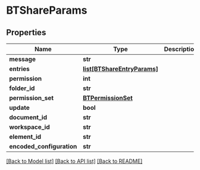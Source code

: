 # BTShareParams

## Properties
Name | Type | Description | Notes
------------ | ------------- | ------------- | -------------
**message** | **str** |  | [optional] 
**entries** | [**list[BTShareEntryParams]**](BTShareEntryParams.md) |  | [optional] 
**permission** | **int** |  | [optional] 
**folder_id** | **str** |  | [optional] 
**permission_set** | [**BTPermissionSet**](BTPermissionSet.md) |  | [optional] 
**update** | **bool** |  | [optional] 
**document_id** | **str** |  | [optional] 
**workspace_id** | **str** |  | [optional] 
**element_id** | **str** |  | [optional] 
**encoded_configuration** | **str** |  | [optional] 

[[Back to Model list]](../README.md#documentation-for-models) [[Back to API list]](../README.md#documentation-for-api-endpoints) [[Back to README]](../README.md)


